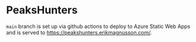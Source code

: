 # PeaksHunters

`main` branch is set up via github actions to deploy to Azure Static Web Apps and is served to https://peakshunters.erikmagnusson.com/.
